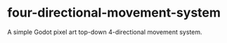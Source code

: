 # four-directional-movement-system
A simple Godot pixel art top-down 4-directional movement system.
